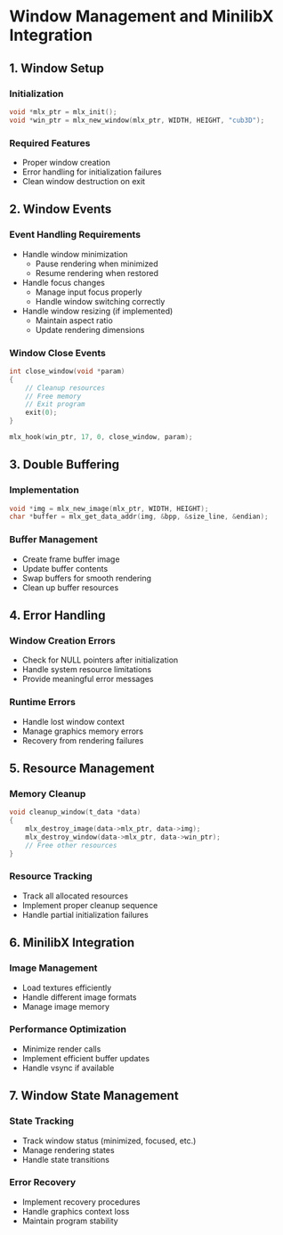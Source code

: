 # Window Management and MinilibX Integration

## 1. Window Setup
### Initialization
```c
void *mlx_ptr = mlx_init();
void *win_ptr = mlx_new_window(mlx_ptr, WIDTH, HEIGHT, "cub3D");
```

### Required Features
- Proper window creation
- Error handling for initialization failures
- Clean window destruction on exit

## 2. Window Events
### Event Handling Requirements
- Handle window minimization
  - Pause rendering when minimized
  - Resume rendering when restored
- Handle focus changes
  - Manage input focus properly
  - Handle window switching correctly
- Handle window resizing (if implemented)
  - Maintain aspect ratio
  - Update rendering dimensions

### Window Close Events
```c
int close_window(void *param)
{
    // Cleanup resources
    // Free memory
    // Exit program
    exit(0);
}

mlx_hook(win_ptr, 17, 0, close_window, param);
```

## 3. Double Buffering
### Implementation
```c
void *img = mlx_new_image(mlx_ptr, WIDTH, HEIGHT);
char *buffer = mlx_get_data_addr(img, &bpp, &size_line, &endian);
```

### Buffer Management
- Create frame buffer image
- Update buffer contents
- Swap buffers for smooth rendering
- Clean up buffer resources

## 4. Error Handling
### Window Creation Errors
- Check for NULL pointers after initialization
- Handle system resource limitations
- Provide meaningful error messages

### Runtime Errors
- Handle lost window context
- Manage graphics memory errors
- Recovery from rendering failures

## 5. Resource Management
### Memory Cleanup
```c
void cleanup_window(t_data *data)
{
    mlx_destroy_image(data->mlx_ptr, data->img);
    mlx_destroy_window(data->mlx_ptr, data->win_ptr);
    // Free other resources
}
```

### Resource Tracking
- Track all allocated resources
- Implement proper cleanup sequence
- Handle partial initialization failures

## 6. MinilibX Integration
### Image Management
- Load textures efficiently
- Handle different image formats
- Manage image memory

### Performance Optimization
- Minimize render calls
- Implement efficient buffer updates
- Handle vsync if available

## 7. Window State Management
### State Tracking
- Track window status (minimized, focused, etc.)
- Manage rendering states
- Handle state transitions

### Error Recovery
- Implement recovery procedures
- Handle graphics context loss
- Maintain program stability